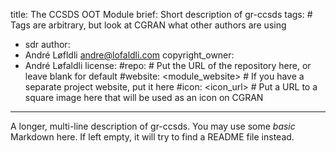 title: The CCSDS OOT Module
brief: Short description of gr-ccsds
tags: # Tags are arbitrary, but look at CGRAN what other authors are using
  - sdr
author:
  - André Løfldli <andre@lofaldli.com>
copyright_owner:
  - André Løfaldli
license:
#repo: # Put the URL of the repository here, or leave blank for default
#website: <module_website> # If you have a separate project website, put it here
#icon: <icon_url> # Put a URL to a square image here that will be used as an icon on CGRAN
---
A longer, multi-line description of gr-ccsds.
You may use some *basic* Markdown here.
If left empty, it will try to find a README file instead.
